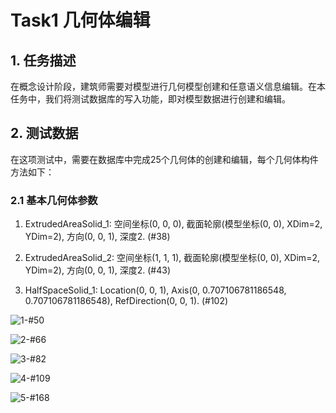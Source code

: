 # Task1 几何体编辑

## 1. 任务描述

在概念设计阶段，建筑师需要对模型进行几何模型创建和任意语义信息编辑。在本任务中，我们将测试数据库的写入功能，即对模型数据进行创建和编辑。

## 2. 测试数据

在这项测试中，需要在数据库中完成25个几何体的创建和编辑，每个几何体构件方法如下：

### 2.1 基本几何体参数

1. ExtrudedAreaSolid_1: 空间坐标(0, 0, 0), 截面轮廓(模型坐标(0, 0), XDim=2, YDim=2), 方向(0, 0, 1), 深度2. (#38)

2. ExtrudedAreaSolid_2: 空间坐标(1, 1, 1), 截面轮廓(模型坐标(0, 0), XDim=2, YDim=2), 方向(0, 0, 1), 深度2. (#43)
   
3. HalfSpaceSolid_1: Location(0, 0, 1), Axis(0, 0.707106781186548, 0.707106781186548), RefDirection(0, 0, 1). (#102)

![1-#50](https://img.ironmanzzm.top/blog-img/20240111152146.png)

![2-#66](https://img.ironmanzzm.top/blog-img/20240111152816.png)

![3-#82](https://img.ironmanzzm.top/blog-img/20240111153049.png)

![4-#109](https://img.ironmanzzm.top/blog-img/20240111153129.png)

![5-#168](https://img.ironmanzzm.top/blog-img/20240111152041.png)